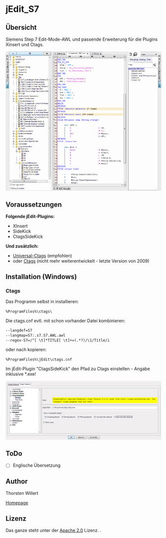 # jEdit_S7


## Übersicht

Siemens Step 7 Edit-Mode-AWL und passende Erweiterung für die Plugins Xinsert und Ctags.

![jEdit_S7](/images/jEdit_S7.png)


## Voraussetzungen

**Folgende jEdit-Plugins:**
- XInsert
- SideKick
- CtagsSideKick

**Und zusätzlich:**
- [Universal-Ctags](https://github.com/universal-ctags) (empfohlen)
- oder [Ctags](http://ctags.sourceforge.net/) (nicht mehr weiterentwickelt - letzte Version von 2009)

##  Installation (Windows)

### Ctags

Das Programm selbst in installieren:

`%ProgramFiles%\ctags\`

Die ctags.cnf evtl. mit schon vorhander Datei kombinieren:
```
--langdef=S7
--langmap=S7:.s7.S7.AWL.awl
--regex-S7=/^[ \t]*TITLE[ \t]+=(.*?)/\1/Title/i
```
oder nach kopieren:

`%ProgramFiles%\jEdit\ctags.cnf`

Im jEdit-Plugin "CtagsSideKick" den Pfad zu Ctags einstellen - Angabe inklusive *.exe!

![jEdit_S7](/images/CtagsSideKick.png)


## ToDo

- [ ] Englische Übersetzung


## Author
Thorsten Willert

[Homepage](http://www.thorsten-willert.de/)

## Lizenz
Das ganze steht unter der [Apache 2.0](https://github.com/THWillert/HomeMatic_CSS/blob/master/LICENSE) Lizenz.
.

